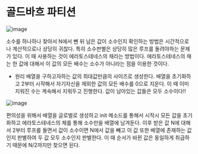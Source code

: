 # 골드바흐 파티션

![image](https://github.com/ManchanTime/TrashBoys/assets/127479677/6c9a3135-c53e-4f28-a0c9-4e85e978e36d)

소수를 하나하나 찾아서 N에서 뺀 뒤 남은 값이 소수인지 확인하는 방법은 시간적으로나 계산적으로나 상당히 귀찮다.
특히 소수판별은 상당히 많은 루프를 돌려야하는 문제가 있다.
이 때 사용하는 것이 에라토스테네스의 채라는 방법이다.
에라토스테네스의 채는 한 값에 대해서 이 값의 모든 배수는 소수가 아니라는 점을 이용한 것이다.

+ 원리
  배열을 구하고자하는 값의 최대값만큼의 사이즈로 생성한다.
  배열을 초기화하고 2부터 시작해서 자기자신을 제외한 값의 모든 배수를 0으로 지운다. 이 때 이미 지워진 수는 계속해서 지워두고 진행한다.
  값이 남아있는 값들은 모두 소수이다!!

![image](https://github.com/ManchanTime/TrashBoys/assets/127479677/de476013-6ca1-46bc-ad86-157fad6aeac5)

편의성을 위해서 배열을 글로벌로 생성하고 init 메소드를 통해서 시작시 모든 값을 초기화하고 에라토스테네스의 체를 통해 소수만을 배열에 남겨둔다.
이후 받은 값 N에 대해서 2부터 루프를 돌면서 값이 소수이면 N에서 값을 빼고 이 값 또한 배열에 존재하는 값인지 판별하여 두 값 모두 소수인지 판별한다.
이 때 순서가 바뀐 값은 동일하게 취급하기 때문에 N/2까지만 찾으면 된다.
